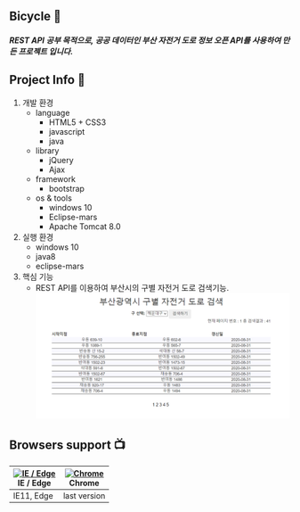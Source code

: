 ## Bicycle :wave:
##### REST API 공부 목적으로, 공공 데이터인 부산 자전거 도로 정보 오픈 API를 사용하여 만든 프로젝트 입니다. 

## Project Info :punch:
1. 개발 환경
   * language
      - HTML5 + CSS3
      - javascript
      - java
   * library
      - jQuery
      - Ajax
   * framework
      - bootstrap
   * os & tools
      - windows 10
      - Eclipse-mars
      - Apache Tomcat 8.0
2. 실행 환경
    * windows 10
    * java8
    * eclipse-mars
3. 핵심 기능
    * REST API를 이용하여 부산시의 구별 자전거 도로 검색기능.
![use_screenshot](https://github.com/SbinSho/Bicycle_Project/blob/master/img/use.PNG)

## Browsers support :tv:

| [<img src="https://raw.githubusercontent.com/alrra/browser-logos/master/src/edge/edge_48x48.png" alt="IE / Edge" width="24px" height="24px" />](http://godban.github.io/browsers-support-badges/)<br/>IE / Edge | [<img src="https://raw.githubusercontent.com/alrra/browser-logos/master/src/chrome/chrome_48x48.png" alt="Chrome" width="24px" height="24px" />](http://godban.github.io/browsers-support-badges/)<br/>Chrome |
| --------- | --------- |
| IE11, Edge| last version
